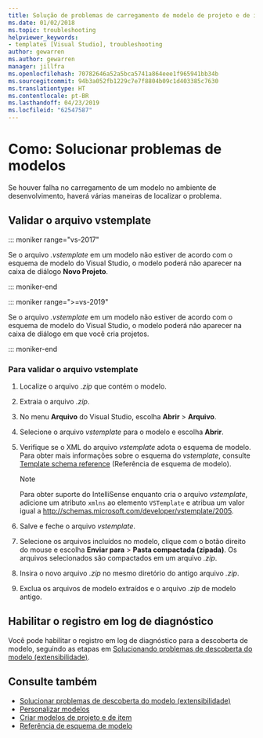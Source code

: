 ```yaml
---
title: Solução de problemas de carregamento de modelo de projeto e de item
ms.date: 01/02/2018
ms.topic: troubleshooting
helpviewer_keywords:
- templates [Visual Studio], troubleshooting
author: gewarren
ms.author: gewarren
manager: jillfra
ms.openlocfilehash: 70782646a52a5bca5741a864eee1f965941bb34b
ms.sourcegitcommit: 94b3a052fb1229c7e7f8804b09c1d403385c7630
ms.translationtype: HT
ms.contentlocale: pt-BR
ms.lasthandoff: 04/23/2019
ms.locfileid: "62547587"
---
```

# <a name="how-to-troubleshoot-templates"></a>Como: Solucionar problemas de modelos

Se houver falha no carregamento de um modelo no ambiente de desenvolvimento, haverá várias maneiras de localizar o problema.

## <a name="validate-the-vstemplate-file"></a>Validar o arquivo vstemplate

::: moniker range="vs-2017"

Se o arquivo *.vstemplate* em um modelo não estiver de acordo com o esquema de modelo do Visual Studio, o modelo poderá não aparecer na caixa de diálogo **Novo Projeto**.

::: moniker-end

::: moniker range=">=vs-2019"

Se o arquivo *.vstemplate* em um modelo não estiver de acordo com o esquema de modelo do Visual Studio, o modelo poderá não aparecer na caixa de diálogo em que você cria projetos.

::: moniker-end

### <a name="to-validate-the-vstemplate-file"></a>Para validar o arquivo vstemplate

1. Localize o arquivo *.zip* que contém o modelo.

1. Extraia o arquivo *.zip*.

1. No menu **Arquivo** do Visual Studio, escolha **Abrir** > **Arquivo**.

1. Selecione o arquivo *vstemplate* para o modelo e escolha **Abrir**.

1. Verifique se o XML do arquivo *vstemplate* adota o esquema de modelo. Para obter mais informações sobre o esquema do *vstemplate*, consulte [Template schema reference](../extensibility/visual-studio-template-schema-reference.md) (Referência de esquema de modelo).

    > [!NOTE]
    > Para obter suporte do IntelliSense enquanto cria o arquivo *vstemplate*, adicione um atributo `xmlns` ao elemento `VSTemplate` e atribua um valor igual a http://schemas.microsoft.com/developer/vstemplate/2005.

1. Salve e feche o arquivo *vstemplate*.

1. Selecione os arquivos incluídos no modelo, clique com o botão direito do mouse e escolha **Enviar para** > **Pasta compactada (zipada)**. Os arquivos selecionados são compactados em um arquivo *.zip*.

1. Insira o novo arquivo *.zip* no mesmo diretório do antigo arquivo *.zip*.

1. Exclua os arquivos de modelo extraídos e o arquivo *.zip* de modelo antigo.

## <a name="enable-diagnostic-logging"></a>Habilitar o registro em log de diagnóstico

Você pode habilitar o registro em log de diagnóstico para a descoberta de modelo, seguindo as etapas em [Solucionando problemas de descoberta do modelo (extensibilidade)](../extensibility/troubleshooting-template-discovery.md).

## <a name="see-also"></a>Consulte também

- [Solucionar problemas de descoberta do modelo (extensibilidade)](../extensibility/troubleshooting-template-discovery.md)
- [Personalizar modelos](../ide/customizing-project-and-item-templates.md)
- [Criar modelos de projeto e de item](../ide/creating-project-and-item-templates.md)
- [Referência de esquema de modelo](../extensibility/visual-studio-template-schema-reference.md)